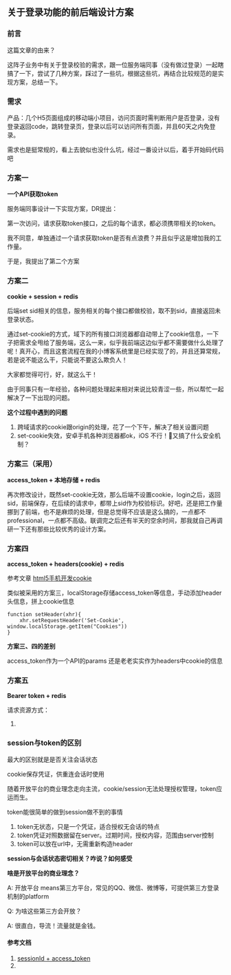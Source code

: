 ## 关于登录功能的前后端设计方案

### 前言

这篇文章的由来？

这阵子业务中有关于登录校验的需求，跟一位服务端同事（没有做过登录）一起瞎搞了一下，尝试了几种方案，踩过了一些坑，根据这些坑，再结合比较规范的是实现方案，总结一下。



### 需求

产品：几个H5页面组成的移动端小项目，访问页面时需判断用户是否登录，没有登录返回code，跳转登录页，登录以后可以访问所有页面，并且60天之内免登录。

需求也是挺常规的，看上去貌似也没什么坑，经过一番设计以后，着手开始码代码吧



### 方案一

**一个API获取token**

服务端同事设计一下实现方案，DR提出：

第一次访问，请求获取token接口，之后的每个请求，都必须携带相关的token。

我不同意，单独通过一个请求获取token是否有点浪费？并且似乎这是增加我的工作量。

于是，我提出了第二个方案



### 方案二

**cookie + session + redis** 

后端set sid相关的信息，服务相关的每个接口都做校验，取不到sid，直接返回未登录状态。

通过set-cookie的方式，域下的所有接口浏览器都自动带上了cookie信息，一下子把需求全甩给了服务端，这么一来，似乎我前端这边似乎都不需要做什么处理了呢！真开心，而且这套流程在我的小博客系统里是已经实现了的，并且还算常规，若是说不能这么干，只能说不要这么欺负人！

大家都觉得可行，好，就这么干！

由于同事只有一年经验，各种问题处理起来相对来说比较青涩一些，所以帮忙一起解决了一下出现的问题。

**这个过程中遇到的问题**

1. 跨域请求的cookie跟origin的处理，花了一个下午，解决了相关设置问题
2. set-cookie失效，安卓手机各种浏览器都ok，iOS 不行！🍎又搞了什么安全机制？



### 方案三（采用）

**access_token + 本地存储 + redis**

再次修改设计，既然set-cookie无效，那么后端不设置cookie，login之后，返回sid，前端保存，在后续的请求中，都带上sid作为校验标识。好吧，还是把工作量挪到了前端，也不是麻烦的处理，但是总觉得不应该是这么搞的，一点都不professional，一点都不高级。联调完之后还有半天的空余时间，那我就自己再调研一下还有那些比较优秀的设计方案。



### 方案四

**access_token + headers(cookie) + redis**

参考文章 [html5手机开发cookie](http://blog.sciencenet.cn/blog-419883-874186.html)

类似被采用的方案三，localStorage存储access_token等信息，手动添加header头信息，拼上cookie信息

```
function setHeader(xhr){    
	xhr.setRequestHeader('Set-Cookie', window.localStorage.getItem("Cookies"))
}
```

**方案三、四的差别**

access_token作为一个API的params 还是老老实实作为headers中cookie的信息



### 方案五

**Bearer token + redis**

请求资源方式：

1. ​









### session与token的区别

最大的区别就是是否关注会话状态

cookie保存凭证，供重连会话时使用

随着开放平台的商业理念走向主流，cookie/session无法处理授权管理，token应运而生。

token能很简单的做到session做不到的事情

1. token无状态，只是一个凭证，适合授权无会话的特点
2. token凭证对照数据留在server。过期时间，授权内容，范围由server控制
3. token可以放在url中，无需重新构造header



**session与会话状态密切相关？咋说？如何感受**

**啥是开放平台的商业理念？**

A: 开放平台 means第三方平台，常见的QQ、微信、微博等，可提供第三方登录机制的platform

Q: 为啥这些第三方会开放？

A: 很直白，导流！流量就是金钱。



#### 参考文档

1. [sessionId + access_token](https://www.cnblogs.com/dreamzhiya/p/5443033.html)
2. ​



























































